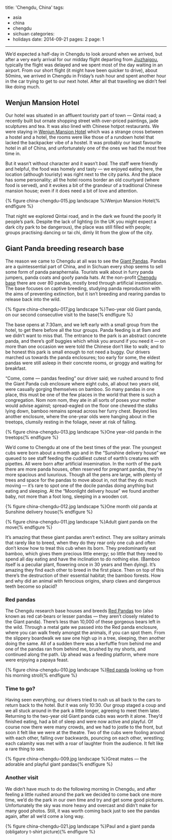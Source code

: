 title: 'Chengdu, China'
tags:
  - asia
  - china
  - chengdu
  - sichuan
categories:
  - holidays
date: 2014-09-21
pages: 2
page: 1
---

We’d expected a half-day in Chengdu to look around when we arrived, but after a very early arrival for our midday flight departing from [Jiuzhaigou](/2014/09/jiuzhaigou-huanglong-china/), typically the flight was delayed and we spent most of the day waiting in an airport. From our short flight (it might have been quicker to drive), about 50mins, we arrived in Chengdu in Friday’s rush hour and spent another hour in the car trying to get to our next hotel. After all that travelling we didn’t feel like doing much.

## Wenjun Mansion Hotel

Our hotel was situated in an affluent touristy part of town — Qintai road; a recently built but ornate shopping street with over-priced paintings, jade sculptures and tea. It was also lined with Chinese hotpot restaurants. We were staying in [Wenjun Mansion Hotel](http://www.tripadvisor.co.uk/Hotel_Review-g297463-d1202319-Reviews-Wenjun_Mansion_Hotel-Chengdu_Sichuan.html) which was a strange cross between a hostel and a hotel, the rooms were like those of a rundown hotel that lacked the backpacker vibe of a hostel. It was probably our least favourite hotel in all of China, and unfortunately one of the ones we had the most free time in.

But it wasn’t without character and it wasn’t _bad_. The staff were friendly and helpful, the food was homely and tasty — we enjoyed eating here, the location (although touristy) was right next to the city parks. And the place has some personality; all the hotel rooms border an old courtyard (where food is served), and it evokes a bit of the grandeur of a traditional Chinese mansion house; even if it does need a bit of love and attention.

{% figure china-chengdu-015.jpg landscape %}Wenjun Mansion Hotel{% endfigure %}

That night we explored Qintai road, and in the dark we found the poorly lit people’s park. Despite the lack of lighting (in the UK you might expect a dark city park to be dangerous), the place was still filled with people; groups practising dancing or tai chi, dimly lit from the glow of the city.

## Giant Panda breeding research base

The reason we came to Chengdu at all was to see the [Giant Pandas](http://en.wikipedia.org/wiki/Giant_panda). Pandas are a quintessential part of China, and in Sichuan every shop seems to sell some form of panda paraphernalia. Tourists walk about in furry panda jumpers, panda coats and goofy panda hats. At the non-profit [Chengdu base](http://www.panda.org.cn/english/) there are over 80 pandas, mostly bred through artificial insemination. The base focuses on captive breeding, studying panda reproduction with the aims of preventing extinction, but it isn’t breeding and rearing pandas to release back into the wild.

{% figure china-chengdu-017.jpg landscape %}Two-year old Giant panda, on our second consecutive visit to the base{% endfigure %}

The base opens at 7:30am, and we left early with a small group from the hotel, to get there before all the tour groups. Panda feeding is at 9am and we didn’t want to miss that. The entrance to the park is an abstract concrete panda, and there’s golf buggies which whisk you around if you need it — on more than one occasion we were told the Chinese don’t like to walk; and to be honest this park is small enough to not need a buggy. Our drivers marched us towards the panda enclosures; too early for some, the eldest pandas were still asleep in their concrete rooms, or groggy and waiting for breakfast.

“Come, come — pandas feeding” our driver said; we rushed around to find the Giant Panda cub enclosure where eight cubs, all about two years old, were casually gorging themselves on bamboo. So many pandas in one place, this must be one of the few places in the world that there is such a congregation. Nom nom nom, they ate in all sorts of poses your mother would advise against; spread-eagled on the floor one chewed the stalks lying down, bamboo remains spread across her furry chest. Beyond lies another enclosure, where the one-year olds were hanging about in the treetops, clumsily resting in the foliage, never at risk of falling.

{% figure china-chengdu-013.jpg landscape %}One year-old panda in the treetops{% endfigure %}

We’d come to Chengdu at one of the best times of the year. The youngest cubs were born about a month ago and in the “Sunshine delivery house” we queued to see staff feeding the cuddliest cutest of earth’s creatures with pipettes. All were born after artificial insemination. In the north of the park there are more panda houses, often reserved for pregnant pandas, they’re more spacious and luxurious. Though all the pens are large, with plenty of trees and space for the pandas to move about in, not that they do much moving — it’s rare to spot one of the docile pandas doing anything but eating and sleeping. At the “Moonlight delivery house” we found another baby, not more than a foot long, sleeping in a wooden cot.

{% figure china-chengdu-012.jpg landscape %}One month old panda at Sunshine delivery house{% endfigure %}

{% figure china-chengdu-011.jpg landscape %}Adult giant panda on the move{% endfigure %}

It’s amazing that these giant pandas aren’t extinct. They are solitary animals that rarely like to breed, when they do they rear only one cub and often don’t know how to treat this cub when its born. They predominantly eat bamboo, which gives them precious little energy; so little that they need to spend all day eating and have the inclination to do nothing else. (Bamboo itself is a peculiar plant, flowering once in 30 years and then dying). It’s amazing they find each other to breed in the first place. Then on top of this there’s the destruction of their essential habitat; the bamboo forests. How and why did an animal with ferocious origins, sharp claws and dangerous teeth become so placid?

### Red pandas

The Chengdu research base houses and breeds [Red Pandas](http://en.wikipedia.org/wiki/Red_panda) too (also known as red cat-bears or lesser pandas — they aren’t closely related to the Giant panda). There’s less than 10,000 of these gorgeous bears left in the wild. Through a metal gate we passed into the Red panda enclosure, where you can walk freely amongst the animals, if you can spot them. From the slippery boardwalk we saw one high up in a tree, sleeping, then another doing the same. All of a sudden there was a kerfuffle from behind me and one of the pandas ran from behind me, brushed by my shorts, and continued along the path. Up ahead was a feeding platform, where more were enjoying a papaya feast.

{% figure china-chengdu-010.jpg landscape %}[Red panda](https://500px.com/photo/85825149/red-panda-by-paul-hayes) looking up from his morning stroll{% endfigure %}

### Time to go?

Having seen everything, our drivers tried to rush us all back to the cars to return back to the hotel. But it was only 10:30. Our group staged a coup and we all stuck around in the park a little longer, agreeing to meet them later. Returning to the two-year old Giant panda cubs was worth it alone. They’d finished eating, had a bit of sleep and were now active and playful. Of course now there were many crowds, and we had to jostle to the front, but soon it felt like we were at the theatre. Two of the cubs were fooling around with each other, falling over backwards, pouncing on each other, wrestling; each calamity was met with a roar of laughter from the audience. It felt like a rare thing to see.

{% figure china-chengdu-009.jpg landscape %}Great mates — the adorable and playful giant pandas{% endfigure %}

### Another visit

We didn’t have much to do the following morning in Chengdu, and after feeling a little rushed around the park we decided to come back one more time, we’d do the park in our own time and try and get some good pictures. Unfortunately the sky was more heavy and overcast and didn’t make for many good photos. Still, it was worth coming back just to see the pandas again, after all we’d come a long way.

{% figure china-chengdu-021.jpg landscape %}Paul and a giant panda (obligatory t-shirt picture){% endfigure %}
